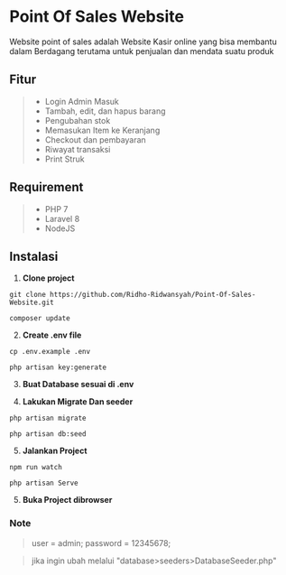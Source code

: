 # Point Of Sales Website
Website point of sales adalah Website Kasir online yang bisa membantu dalam Berdagang terutama untuk penjualan dan mendata suatu produk

## Fitur
> - Login Admin Masuk
> - Tambah, edit, dan hapus barang
> - Pengubahan stok
> - Memasukan Item ke Keranjang
> - Checkout dan pembayaran
> - Riwayat transaksi
> - Print Struk

## Requirement
> - PHP 7
> - Laravel 8
> - NodeJS

## Instalasi
1. **Clone project**
```
git clone https://github.com/Ridho-Ridwansyah/Point-Of-Sales-Website.git
```
```
composer update
```
2. **Create .env file**
```
cp .env.example .env
```
```
php artisan key:generate
```
3. **Buat Database sesuai di .env**

4. **Lakukan Migrate Dan seeder**
```
php artisan migrate
```
```
php artisan db:seed
```
5. **Jalankan Project**
```
npm run watch
```
```
php artisan Serve
```
5. **Buka Project dibrowser**

### Note
> user = admin;
> password = 12345678;

> jika ingin ubah melalui "database>seeders>DatabaseSeeder.php"
